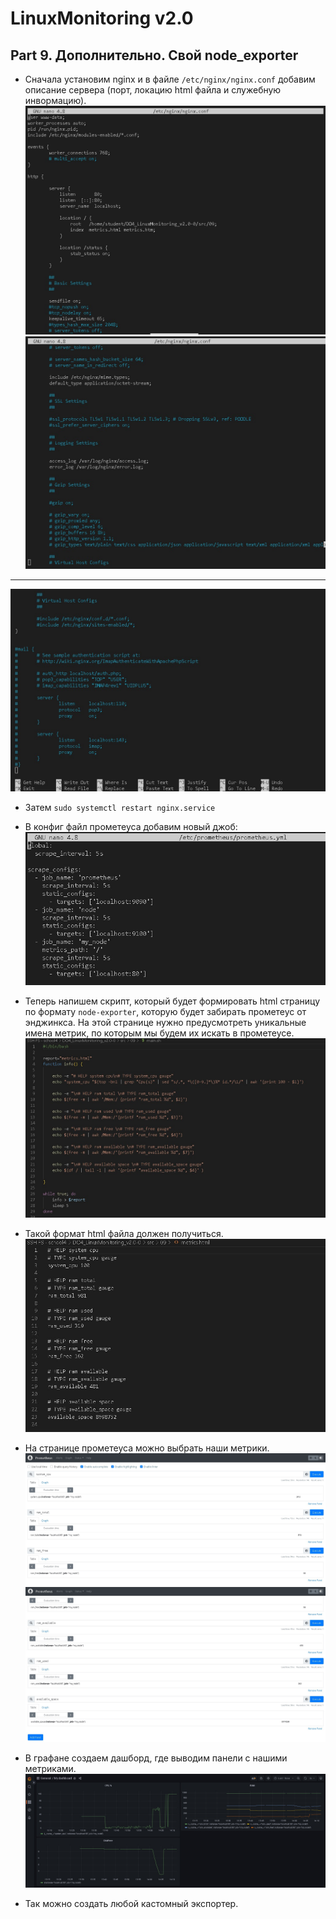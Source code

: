 # LinuxMonitoring v2.0

## Part 9. Дополнительно. Свой node_exporter

- Сначала установим nginx и в файле `/etc/nginx/nginx.conf` добавим описание сервера (порт, локацию html файла и служебную инвормацию).
![grafana](images/01.jpg)
![grafana](images/02.jpg)
---
![grafana](images/03.jpg)

- Затем `sudo systemctl restart nginx.service`

- В конфиг файл прометеуса добавим новый джоб:
![grafana](images/04.jpg)

- Теперь напишем скрипт, который будет формировать html страницу по формату `node-exporter`, которую будет забирать прометеус от энджинкса. На этой странице нужно предусмотреть уникальные имена метрик, по которым мы будем их искать в прометеусе.
![grafana](images/05.jpg)

- Такой формат html файла должен получиться.
![grafana](images/06.jpg)

- На странице прометеуса можно выбрать наши метрики.
![grafana](images/07.jpg)
![grafana](images/08.jpg)

- В графане создаем дашборд, где выводим панели с нашими метриками.
![grafana](images/09.jpg)

- Так можно создать любой кастомный экспортер.

